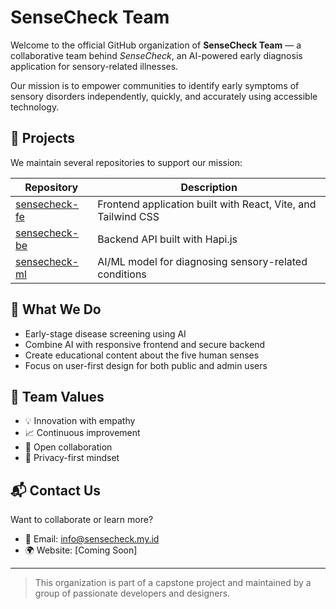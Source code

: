 # SenseCheck Team

Welcome to the official GitHub organization of **SenseCheck Team** — a collaborative team behind *SenseCheck*, an AI-powered early diagnosis application for sensory-related illnesses.

Our mission is to empower communities to identify early symptoms of sensory disorders independently, quickly, and accurately using accessible technology.

## 📌 Projects

We maintain several repositories to support our mission:

| Repository | Description |
|------------|-------------|
| [sensecheck-fe](https://github.com/SenseCheckTeam/sensecheck-fe) | Frontend application built with React, Vite, and Tailwind CSS |
| [sensecheck-be](https://github.com/SenseCheckTeam/capstone-api) | Backend API built with Hapi.js |
| [sensecheck-ml](https://github.com/SenseCheckTeam/model-api) | AI/ML model for diagnosing sensory-related conditions |

## 🧠 What We Do

- Early-stage disease screening using AI
- Combine AI with responsive frontend and secure backend
- Create educational content about the five human senses
- Focus on user-first design for both public and admin users

## 👥 Team Values

- 💡 Innovation with empathy  
- 📈 Continuous improvement  
- 🤝 Open collaboration  
- 🔐 Privacy-first mindset  

## 📬 Contact Us

Want to collaborate or learn more?

- 📧 Email: info@sensecheck.my.id 
- 🌍 Website: [Coming Soon]  

---

> This organization is part of a capstone project and maintained by a group of passionate developers and designers.
